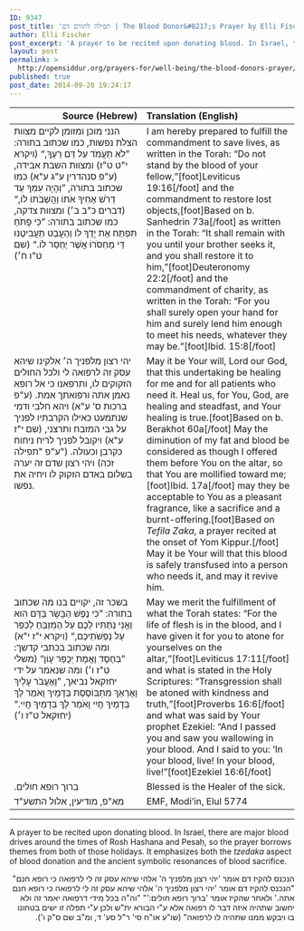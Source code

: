 ```yaml
---
ID: 9347
post_title: 'תפילה לתורם דם | The Blood Donor&#8217;s Prayer by Elli Fischer'
author: Elli Fischer
post_excerpt: 'A prayer to be recited upon donating blood. In Israel, there are major blood drives around the times of Rosh Hashana and Pesaḥ, so the prayer borrows themes from both of those holidays. It emphasizes both the <em>tzedaka</em> aspect of blood donation and the ancient symbolic resonances of blood sacrifice.'
layout: post
permalink: >
  http://opensiddur.org/prayers-for/well-being/the-blood-donors-prayer/
published: true
post_date: 2014-09-20 19:24:17
---
```

<table style="margin-left: auto;margin-right: auto;" class="draggable">
<thead><tr><th id="x" style="text-align: right;">Source (Hebrew)</th><th style="text-align: left;">Translation (English)</th></tr></thead>
<tbody>
<tr>
<td style="vertical-align:top;" width="46%">
<div class="liturgy"><span lang="he">
הנני מוכן ומזומן לקיים מצוות הצלת נפשות, 
כמו שכתוב בתורה: 
”לֹא תַעֲמֹד עַל דַּם רֵעֶךָ,“ <span class="citation">(ויקרא י"ט ט"ז)</span> 
ומצוות השבת אבידה, <span class="citation">(ע"פ סנהדרין ע"ג ע"א)</span> 
כמו שכתוב בתורה, 
”וְהָיָה עִמְּךָ עַד דְּרֹשׁ אָחִיךָ אֹתוֹ 
וַהֲשֵׁבֹתוֹ לוֹ,“ <span class="citation">(דברים כ"ב ב׳)</span> 
ומצוות צדקה, 
כמו שכתוב בתורה: 
”כִּי פָתֹחַ תִּפְתַּח אֶת יָדְךָ לוֹ 
וְהַעֲבֵט תַּעֲבִיטֶנּוּ דֵּי מַחְסֹרוֹ אֲשֶׁר יֶחְסַר לוֹ.“ <span class="citation">(שם ט"ו ח׳)</span>
</span></div></td>
 
<td width="53%"><div class="english">
I am hereby prepared to fulfill the commandment to save lives, 
as written in the Torah: 
“Do not stand by the blood of your fellow,”[foot]Leviticus 19:16[/foot] 
and the commandment to restore lost objects,[foot]Based on b. Sanhedrin 73a[/foot] 
as written in the Torah: 
“It shall remain with you until your brother seeks it, 
and you shall restore it to him,”[foot]Deuteronomy 22:2[/foot] 
and the commandment of charity, 
as written in the Torah: 
“For you shall surely open your hand for him 
and surely lend him enough to meet his needs, whatever they may be.”[foot]Ibid. 15:8[/foot]
    </div></td></tr>
    
    
<tr><td style="vertical-align:top;" width="46%"><div class="liturgy"><span lang="he">
יהי רצון מלפניך ה׳ אלקינו 
שיהא עסק זה לרפואה לי 
ולכל החולים הזקוקים לו, 
ותרפאנו 
כי אל רופא נאמן אתה 
ורפואתך אמת. <span class="citation">(ע"פ ברכות ס' ע"א)</span> 
ויהא חלבי ודמי שנתמעט 
כאילו הקרבתיו לפניך על גבי המזבח 
ותרצני, <span class="citation">(שם י"ז ע"א)</span> 
ויקובל לפניך לריח ניחוח 
כקרבן וכעולה. <span class="citation">("ע"פ "תפילה זכה)</span> 
ויהי רצון שדם זה 
יערה בשלום באדם הזקוק לו 
ויחיה את נפשו.
</span></div></td>
 
<td width="53%"><div class="english">
May it be Your will, Lord our God, 
that this undertaking be healing for me 
and for all patients who need it. 
Heal us, 
for You, God, are healing and steadfast, 
and Your healing is true.[foot]Based on b. Berakhot 60a[/foot] 
May the diminution of my fat and blood be considered 
as though I offered them before You on the altar, 
so that You are mollified toward me;[foot]Ibid. 17a[/foot] 
may they be acceptable to You as a pleasant fragrance, 
like a sacrifice and a burnt-offering.[foot]Based on <em>Tefila Zaka</em>, a prayer recited at the onset of Yom Kippur.[/foot] 
May it be Your will that this blood 
is safely transfused into a person who needs it, 
and may it revive him.
    </div></td></tr>
    
    
<tr><td style="vertical-align:top;" width="46%"><div class="liturgy"><span lang="he">
בשכר זה, יקויים בנו מה שכתוב בתורה: 
”כִּי נֶפֶשׁ הַבָּשָׂר בַּדָּם הִוא 
וַאֲנִי נְתַתִּיו לָכֶם עַל הַמִּזְבֵּחַ לְכַפֵּר עַל נַפְשֹׁתֵיכֶם,“ <span class="citation">(ויקרא י"ז י"א)</span> 
ומה שכתוב בכתבי קדשך: 
”בְּחֶסֶד וֶאֱמֶת יְכֻפַּר עָוֹן“ <span class="citation">(משלי ט"ז ו׳)</span>
ומה שנאמר על ידי יחזקאל נביאך, 
”וָאֶעֱבֹר עָלַיִךְ וָאֶרְאֵךְ מִתְבּוֹסֶסֶת בְּדָמָיִךְ 
וָאֹמַר לָךְ בְּדָמַיִךְ חֲיִי וָאֹמַר לָךְ בְּדָמַיִךְ חֲיִי.“ <span class="citation">(יחזקאל ט"ז ו׳)</span>
</span></div></td>
 
<td width="53%"><div class="english">
May we merit the fulfillment of what the Torah states: 
“For the life of flesh is in the blood, 
and I have given it for you to atone for yourselves on the altar,”[foot]Leviticus 17:11[/foot] 
and what is stated in the Holy Scriptures: 
“Transgression shall be atoned with kindness and truth,”[foot]Proverbs 16:6[/foot] 
and what was said by Your prophet Ezekiel: 
“And I passed you and saw you wallowing in your blood. 
And I said to you: ‘In your blood, live! In your blood, live!”[foot]Ezekiel 16:6[/foot]
    </div></td></tr>
    
    
<tr><td style="vertical-align:top;" width="46%"><div class="liturgy"><span lang="he">
ברוך רופא חולים.‏
</span></div></td>
 
<td width="53%"><div class="english">
Blessed is the Healer of the sick.
    </div></td></tr>
    
    
<tr><td style="vertical-align:top;" width="46%"><div class="liturgy"><span lang="he">
מא"פ, מודיעין, אלול התשע"ד‏
</span></div></td>
 
<td width="53%"><div class="english">
EMF, Modi’in, Elul 5774
</div></td></tr>
</tbody></table>

<hr />

A prayer to be recited upon donating blood. In Israel, there are major blood drives around the times of Rosh Hashana and Pesaḥ, so the prayer borrows themes from both of those holidays. It emphasizes both the <em>tzedaka</em> aspect of blood donation and the ancient symbolic resonances of blood sacrifice.

<div lang="he" style="direction:rtl; text-align:right">
הנכנס להקיז דם אומר 'יהי רצון מלפניך ה' אלהי שיהא עסק זה לי לרפואה כי רופא חנם"  "הנכנס להקיז דם אומר 'יהי רצון מלפניך ה' אלהי שיהא עסק זה לי לרפואה כי רופא חנם אתה.' ולאחר שהקיז אומר 'ברוך רופא חולים:'" "וה"ה בכל מידי דרפואה יאמר זה ולא יחשוב שתהיה איזה דבר לו רפואה אלא ע"י הבורא ית"ש ולכן ע"י תפלה זו ישים בטחונו בו ויבקש ממנו שתהיה לו לרפואה" (שו"ע או"ח סי' ר"ל סע' ד, ומ"ב שם ס"ק ו').
</div>